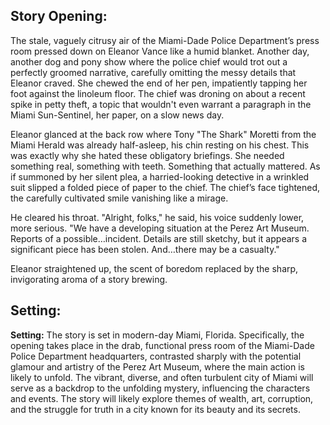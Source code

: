 ## Story Opening:

The stale, vaguely citrusy air of the Miami-Dade Police Department’s press room pressed down on Eleanor Vance like a humid blanket. Another day, another dog and pony show where the police chief would trot out a perfectly groomed narrative, carefully omitting the messy details that Eleanor craved. She chewed the end of her pen, impatiently tapping her foot against the linoleum floor. The chief was droning on about a recent spike in petty theft, a topic that wouldn't even warrant a paragraph in the Miami Sun-Sentinel, her paper, on a slow news day.

Eleanor glanced at the back row where Tony "The Shark" Moretti from the Miami Herald was already half-asleep, his chin resting on his chest. This was exactly why she hated these obligatory briefings. She needed something real, something with teeth. Something that actually mattered. As if summoned by her silent plea, a harried-looking detective in a wrinkled suit slipped a folded piece of paper to the chief. The chief’s face tightened, the carefully cultivated smile vanishing like a mirage.

He cleared his throat. "Alright, folks," he said, his voice suddenly lower, more serious. "We have a developing situation at the Perez Art Museum. Reports of a possible…incident. Details are still sketchy, but it appears a significant piece has been stolen. And…there may be a casualty."

Eleanor straightened up, the scent of boredom replaced by the sharp, invigorating aroma of a story brewing.

## Setting:

**Setting:** The story is set in modern-day Miami, Florida. Specifically, the opening takes place in the drab, functional press room of the Miami-Dade Police Department headquarters, contrasted sharply with the potential glamour and artistry of the Perez Art Museum, where the main action is likely to unfold. The vibrant, diverse, and often turbulent city of Miami will serve as a backdrop to the unfolding mystery, influencing the characters and events. The story will likely explore themes of wealth, art, corruption, and the struggle for truth in a city known for its beauty and its secrets.

